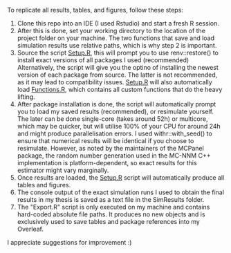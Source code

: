To replicate all results, tables, and figures, follow these steps:
1. Clone this repo into an IDE (I used Rstudio) and start a fresh R session. 
2. After this is done, set your working directory to the location of the project folder on your machine.
   The two functions that save and load simulation results use relative paths, which is why step 2 is important.
3. Source the script [Setup.R](Setup.R), this will prompt you to use renv::restore() to install exact versions of all packages I used (recommended)
   Alternatively, the script will give you the optino of installing the newest version of each package from source.
   The latter is not recommended, as it may lead to compatibility issues. [Setup.R](Setup.R) will also automatically load
   [Functions.R](Functions.R), which contains all custom functions that do the heavy lifting.
5. After package installation is done, the script will automatically prompt you to load my saved results (recommended), or
   resimulate yourself. The later can be done single-core (takes around 52h) or multicore, which may be quicker, but will
   utilise 100% of your CPU for around 24h and might produce parallelisation errors.
   I used withr::with_seed() to ensure that numerical results will be identical if you choose to resimulate. However, as noted by
   the maintainers of the MCPanel package, the random number generation used in the MC-NNM C++ implementation is platform-dependent,
   so  exact results for this estimator might vary marginally.
6. Once results are loaded, the [Setup.R](Setup.R) script will automatically produce all tables and figures.
7. The console output of the exact simulation runs I used to obtain the final results in my thesis is saved as a text file
   in the SimResults folder.
8. The "Export.R" script is only executed on my machine and contains hard-coded absolute file paths. It produces no new objects and
   is exclusively used to save tables and package references into my Overleaf.

I appreciate suggestions for improvement :)
